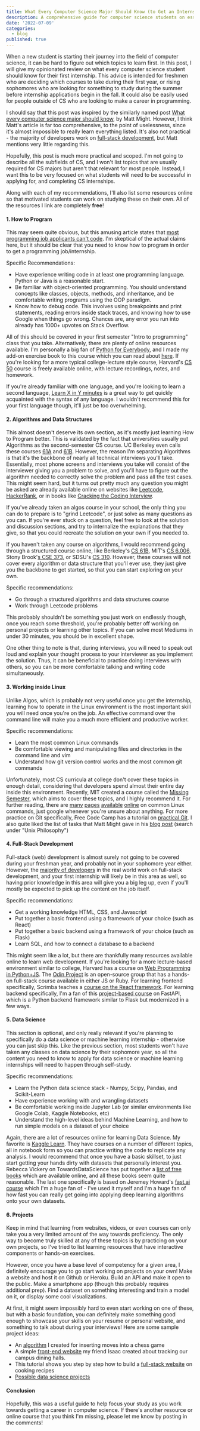 ```yaml
---
title: What Every Computer Science Major Should Know (to Get an Internship)
description: A comprehensive guide for computer science students on essential skills and knowledge for securing internships.
date: '2022-07-09'
categories:
  - blog
published: true
---
```


When a new student is starting their journey into the field of computer science, it can be hard to figure out which topics to learn first. In this post, I will give my opinionated review on what every computer science student should know for their first internship. This advice is intended for freshmen who are deciding which courses to take during their first year, or rising sophomores who are looking for something to study during the summer before internship applications begin in the fall. It could also be easily used for people outside of CS who are looking to make a career in programming.

I should say that this post was inspired by the similarly named post [What every computer science major should know](https://web.archive.org/web/20241010010509/https://matt.might.net/articles/what-cs-majors-should-know/), by Matt Might. However, I think Matt's article is far too comprehensive, to the point of uselessness, since it's almost impossible to really learn everything listed. It's also not practical - the majority of developers work on [full-stack development](https://web.archive.org/web/20241010010509/https://insights.stackoverflow.com/survey/2021#developer-roles-dev-type-us), but Matt mentions very little regarding this.

Hopefully, this post is much more practical and scoped. I'm not going to describe all the subfields of CS, and I won't list topics that are usually required for CS majors but aren't that relevant for most people. Instead, I want this to be very focused on what students will need to be successful in applying for, and completing CS internships.

Along with each of my recommendations, I'll also list some resources online so that motivated students can work on studying these on their own. All of the resources I link are completely **free**!

#### 1. How to Program

This may seem quite obvious, but this amusing article states that [most programming job applicants can't code](https://web.archive.org/web/20241010010509/https://blog.codinghorror.com/why-cant-programmers-program/). I'm skeptical of the actual claims here, but it should be clear that you need to know how to program in order to get a programming job/internship.

Specific Recommendations:

- Have experience writing code in at least one programming language. Python or Java is a reasonable start.
- Be familiar with object-oriented programming. You should understand concepts like classes, objects, methods, and inheritance, and be comfortable writing programs using the OOP paradigm.
- Know how to debug code. This involves using breakpoints and print statements, reading errors inside stack traces, and knowing how to use Google when things go wrong. Chances are, any error you run into already has 1000+ upvotes on Stack Overflow.

All of this should be covered in your first semester "Intro to programming" class that you take. Alternatively, there are plenty of online resources available. I'm personally a big fan of [Python for Everybody](http://py4e.com/), and I made my add-on exercise book to this course which you can read about [here](https://saumikn.com/blog/an-interactive-exercise-book-to-learn-python-better/). If you're looking for a more typical college-lecture style course, Harvard's [CS 50](https://cs50.harvard.edu/python/2022/) course is freely available online, with lecture recordings, notes, and homework.

If you're already familiar with one language, and you're looking to learn a second language, [Learn X in Y minutes](https://learnxinyminutes.com) is a great way to get quickly acquainted with the syntax of any language. I wouldn't recommend this for your first language though, it'll just be too overwhelming.

#### 2. Algorithms and Data Structures

This almost doesn't deserve its own section, as it's mostly just learning How to Program better. This is validated by the fact that universities usually put Algorithms as the second-semester CS course. UC Berkeley even calls these courses [61A](https://web.archive.org/web/20241010010509/https://cs61a.org/) and [61B](https://web.archive.org/web/20241010010509/https://sp21.datastructur.es/). However, the reason I'm separating Algorithms is that it's the backbone of nearly all technical interviews you'll take. Essentially, most phone screens and interviews you take will consist of the interviewer giving you a problem to solve, and you'll have to figure out the algorithm needed to correctly solve the problem and pass all the test cases. This might seem hard, but it turns out pretty much any question you might be asked are already available online on websites like [Leetcode](https://web.archive.org/web/20241010010509/http://leetcode.com/), [HackerRank](https://web.archive.org/web/20241010010509/https://www.hackerrank.com/), or in books like [Cracking the Coding Interview](https://web.archive.org/web/20241010010509/https://www.crackingthecodinginterview.com/).

If you've already taken an algos course in your school, the only thing you can do to prepare is to "grind Leetcode", or just solve as many questions as you can. If you're ever stuck on a question, feel free to look at the solution and discussion sections, and try to internalize the explanations that they give, so that you could recreate the solution on your own if you needed to.

If you haven't taken any course on algorithms, I would recommend going through a structured course online, like Berkeley's [CS 61B](https://web.archive.org/web/20241010010509/https://sp21.datastructur.es/), MIT's [CS 6.006](https://web.archive.org/web/20241010010509/https://ocw.mit.edu/courses/6-006-introduction-to-algorithms-fall-2011/), Stony Brook'[s CSE 373](https://web.archive.org/web/20241010010509/https://www3.cs.stonybrook.edu/~skiena/373/videos/), or SDSU's [CS 310](https://web.archive.org/web/20241010010509/https://www.youtube.com/playlist?list=PLpPXw4zFa0uKKhaSz87IowJnOTzh9tiBk). However, these courses will not cover every algorithm or data structure that you'll ever use, they just give you the backbone to get started, so that you can start exploring on your own.

Specific recommendations:

- Go through a structured algorithms and data structures course
- Work through Leetcode problems

This probably shouldn't be something you just work on endlessly though, once you reach some threshold, you're probably better off working on personal projects or learning other topics. If you can solve most Mediums in under 30 minutes, you should be in excellent shape.

One other thing to note is that, during interviews, you will need to speak out loud and explain your thought process to your interviewer as you implement the solution. Thus, it can be beneficial to practice doing interviews with others, so you can be more comfortable talking and writing code simultaneously.

#### 3. Working inside Linux

Unlike Algos, which is probably not very useful once you get the internship, learning how to operate in the Linux environment is the most important skill you will need once you're on the job. An effective command over the command line will make you a much more efficient and productive worker.

Specific recommendations:

- Learn the most common Linux commands
- Be comfortable viewing and manipulating files and directories in the command line and vim
- Understand how git version control works and the most common git commands

Unfortunately, most CS curricula at college don't cover these topics in enough detail, considering that developers spend almost their entire day inside this environment. Recently, MIT created a course called the [Missing Semester](https://web.archive.org/web/20241010010509/https://missing.csail.mit.edu/), which aims to cover these topics, and I highly recommend it. For further reading, there are [many](https://web.archive.org/web/20241010010509/https://www.tutorialworks.com/linux-commands/) [pages](https://web.archive.org/web/20241010010509/https://mindmajix.com/linux-networking-commands-best-examples) [available](https://web.archive.org/web/20241010010509/https://www.journaldev.com/43930/process-management-in-linux) [online](https://web.archive.org/web/20241010010509/https://www.tecmint.com/linux-file-management-commands/) on common Linux commands, just google whenever you're unsure about anything. For more practice on Git specifically, Free Code Camp has a tutorial on [practical Git](https://web.archive.org/web/20241010010509/https://www.freecodecamp.org/news/practical-git-and-git-workflows). I also quite liked the list of tasks that Matt Might gave in his [blog post](https://web.archive.org/web/20241010010509/https://matt.might.net/articles/what-cs-majors-should-know/) (search under "Unix Philosophy")

#### 4. Full-Stack Development

Full-stack (web) development is almost surely not going to be covered during your freshman year, and probably not in your sophomore year either. However, the [majority of developers](https://web.archive.org/web/20241010010509/https://insights.stackoverflow.com/survey/2021#developer-roles-dev-type-us) in the real world work on full-stack development, and your first internship will likely be in this area as well, so having prior knowledge in this area will give you a big leg up, even if you'll mostly be expected to pick up the content on the job itself.

Specific recommendations:

- Get a working knowledge HTML, CSS, and Javascript
- Put together a basic frontend using a framework of your choice (such as React)
- Put together a basic backend using a framework of your choice (such as Flask)
- Learn SQL, and how to connect a database to a backend

This might seem like a lot, but there are thankfully many resources available online to learn web development. If you're looking for a more lecture-based environment similar to college, Harvard has a course on [Web Programming in Python+JS](https://web.archive.org/web/20241010010509/https://www.google.com/search?q=harvard+web+programming&sourceid=chrome&ie=UTF-8). The [Odin Project](https://web.archive.org/web/20241010010509/https://www.theodinproject.com/paths) is an open-source group that has a hands-on full-stack course available in either JS or Ruby. For learning frontend specifically, Scrimba teaches a [course on the React framework](https://web.archive.org/web/20241010010509/https://scrimba.com/learn/learnreact). For learning backend specifically, I'm a fan of this [project-based course](https://web.archive.org/web/20241010010509/https://christophergs.com/tutorials/ultimate-fastapi-tutorial-pt-1-hello-world/) on FastAPI, which is a Python backend framework similar to Flask but modernized in a few ways.

#### 5. Data Science

This section is optional, and only really relevant if you're planning to specifically do a data science or machine learning internship - otherwise you can just skip this. Like the previous section, most students won't have taken any classes on data science by their sophomore year, so all the content you need to know to apply for data science or machine learning internships will need to happen through self-study.

Specific recommendations:

- Learn the Python data science stack - Numpy, Scipy, Pandas, and Scikit-Learn
- Have experience working with and wrangling datasets
- Be comfortable working inside Jupyter Lab (or similar environments like Google Colab, Kaggle Notebooks, etc)
- Understand the high-level ideas behind Machine Learning, and how to run simple models on a dataset of your choice

Again, there are a lot of resources online for learning Data Science. My favorite is [Kaggle Learn](https://web.archive.org/web/20241010010509/http://kaggle.com/learn). They have courses on a number of different topics, all in notebook form so you can practice writing the code to replicate any analysis. I would recommend that once you have a basic skillset, to just start getting your hands dirty with datasets that personally interest you. Rebecca Vickery on TowardsDataScience has put together a [list of free books](https://web.archive.org/web/20241010010509/https://towardsdatascience.com/6-free-data-science-books-for-complete-beginners-636810c0a06f) which are available online, and all these books seem quite reasonable. The last one specifically is based on Jeremey Howard's [fast.ai course](https://web.archive.org/web/20241010010509/http://course.fast.ai/) which I'm a huge fan of - I've used it myself and I'm a huge fan of how fast you can really get going into applying deep learning algorithms onto your own datasets.

#### 6. Projects

Keep in mind that learning from websites, videos, or even courses can only take you a very limited amount of the way towards proficiency. The only way to become truly skilled at any of these topics is by practicing on your own projects, so I've tried to list learning resources that have interactive components or hands-on exercises.

However, once you have a base level of competency for a given area, I definitely encourage you to go start working on projects on your own! Make a website and host it on Github or Heroku. Build an API and make it open to the public. Make a smartphone app (though this probably requires additional prep). Find a dataset on something interesting and train a model on it, or display some cool visualizations.

At first, it might seem impossibly hard to even start working on one of these, but with a basic foundation, you can definitely make something good enough to showcase your skills on your resume or personal website, and something to talk about during your interviews! Here are some sample project ideas:

- An [algorithm](https://web.archive.org/web/20241010010509/https://saumikn.com/blog/finding-missing-chess-moves/) I created for inserting moves into a chess game
- A simple [front-end website](https://web.archive.org/web/20241010010509/https://igullickson.github.io/UMNWhereToDine/) my friend Isaac created about tracking our campus dining halls.
- This tutorial shows you step by step how to build a [full-stack website](https://web.archive.org/web/20241010010509/https://christophergs.com/tutorials/ultimate-fastapi-tutorial-pt-1-hello-world/) on cooking recipes
- [Possible data science projects](https://web.archive.org/web/20241010010509/https://www.coursera.org/articles/data-analytics-projects-for-beginners)

#### Conclusion

Hopefully, this was a useful guide to help focus your study as you work towards getting a career in computer science. If there's another resource or online course that you think I'm missing, please let me know by posting in the comments!
